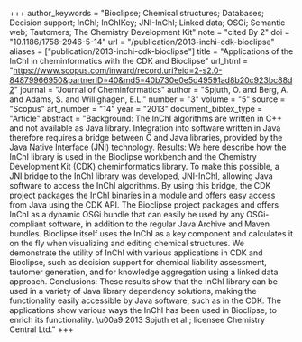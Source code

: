 +++
author_keywords = "Bioclipse;  Chemical structures;  Databases;  Decision support;  InChI;  InChIKey;  JNI-InChI;  Linked data;  OSGi;  Semantic web;  Tautomers;  The Chemistry Development Kit"
note = "cited By 2"
doi = "10.1186/1758-2946-5-14"
url = "/publication/2013-inchi-cdk-bioclipse"
aliases = ["publication/2013-inchi-cdk-bioclipse"]
title = "Applications of the InChI in cheminformatics with the CDK and Bioclipse"
url_html = "https://www.scopus.com/inward/record.uri?eid=2-s2.0-84879966950&partnerID=40&md5=40b730e0e5d49591ad8b20c923bc88d2"
journal = "Journal of Cheminformatics"
author = "Spjuth, O. and Berg, A. and Adams, S. and Willighagen, E.L."
number = "3"
volume = "5"
source = "Scopus"
art_number = "14"
year = "2013"
document_bibtex_type = "Article"
abstract = "Background: The InChI algorithms are written in C++ and not available as Java library. Integration into software written in Java therefore requires a bridge between C and Java libraries, provided by the Java Native Interface (JNI) technology. Results: We here describe how the InChI library is used in the Bioclipse workbench and the Chemistry Development Kit (CDK) cheminformatics library. To make this possible, a JNI bridge to the InChI library was developed, JNI-InChI, allowing Java software to access the InChI algorithms. By using this bridge, the CDK project packages the InChI binaries in a module and offers easy access from Java using the CDK API. The Bioclipse project packages and offers InChI as a dynamic OSGi bundle that can easily be used by any OSGi-compliant software, in addition to the regular Java Archive and Maven bundles. Bioclipse itself uses the InChI as a key component and calculates it on the fly when visualizing and editing chemical structures. We demonstrate the utility of InChI with various applications in CDK and Bioclipse, such as decision support for chemical liability assessment, tautomer generation, and for knowledge aggregation using a linked data approach. Conclusions: These results show that the InChI library can be used in a variety of Java library dependency solutions, making the functionality easily accessible by Java software, such as in the CDK. The applications show various ways the InChI has been used in Bioclipse, to enrich its functionality. \u00a9 2013 Spjuth et al.; licensee Chemistry Central Ltd."
+++

